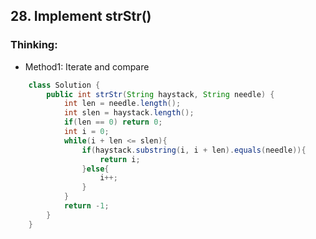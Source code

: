 ## 28. Implement strStr()
### Thinking:
* Method1: Iterate and compare
```Java
	class Solution {
	    public int strStr(String haystack, String needle) {
	        int len = needle.length();
	        int slen = haystack.length();
	        if(len == 0) return 0;
	        int i = 0;
	        while(i + len <= slen){
	            if(haystack.substring(i, i + len).equals(needle)){
	                return i;
	            }else{
	                i++;
	            }
	        }
	        return -1;
	    }
	}
```